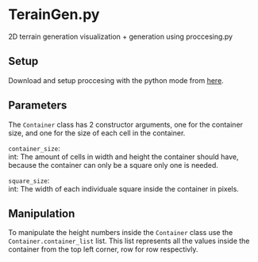 # TerainGen.py
2D terrain generation visualization + generation using proccesing.py

## Setup
  Download and setup proccesing with the python mode from [here](https://py.processing.org/tutorials/gettingstarted/).
  
## Parameters
  The `Container` class has 2 constructor arguments, one for the container size, and one for the size of each cell in the container.
  
  `container_size`:  
    int: The amount of cells in width and height the container should have, because the container can only be a square only one is needed.
    
  `square_size`:  
    int: The width of each individuale square inside the container in pixels.
    
## Manipulation
  To manipulate the height numbers inside the `Container` class use the `Container.container_list` list. This list represents all the    values inside the container from the top left corner, row for row respectivly.
  
  
    
    
  
